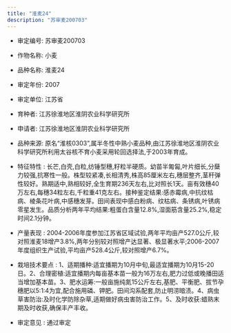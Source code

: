 ```yaml
---
title: "淮麦24"
description: "苏审麦200703"
---
```

* 审定编号:  苏审麦200703

*  作物名称:  小麦

*  品种名称:  淮麦24

*  审定年份:  2007

*  审定单位:  江苏省

* 育种者:  江苏徐淮地区淮阴农业科学研究所

*  申请者:  江苏徐淮地区淮阴农业科学研究所

*  品种来源:  原名“淮核0303”,属半冬性中熟小麦品种,由江苏徐淮地区淮阴农业科学研究所利用太谷核不育小麦采用轮回选择法,于2003年育成。

*  特征特性 : 
长芒,白壳,白粒,纺锤型穗,籽粒半硬质。幼苗半匍匐,叶片细长,分蘖力较强,抗寒性一般。株型较紧凑,长相清秀,株高85厘米左右,穗层整齐,茎秆弹性较好。熟期适中,熟相较好,全生育期236天左右,比对照长1天。亩有效穗40万左右,每穗34粒左右,千粒重41克左右。接种鉴定结果:感赤霉病,中抗纹枯病、棱条花叶病,中感穗发芽。田间表现中感白粉病、纹枯病、条锈病,叶锈病零星发生。品质分析两年平均结果:粗蛋白含量12.8%,湿面筋含量25.2%,稳定时间2.1分钟。
 
*  产量表现 : 
2004-2006年度参加江苏省区域试验,两年平均亩产527.0公斤,较对照淮麦18增产3.8%,两年分别较对照增产达显著、极显著水平;2006-2007年度组织生产试验,平均亩产528.4公斤,较对照增产6.7%。

*  栽培技术要点 : 
1、适期播种:适宜播期为10月中旬,最适宜播期为10月15-20日。2、合理密植:适宜播期内每亩基本苗一般为16万左右,肥力过低或晚播田适当增加基本苗。3、肥水运筹:一般亩施纯氮15公斤左右,基肥、平衡肥、拔节孕穗肥以5:1:4为宜,配合施用磷、钾肥。田间沟系配套,防止明涝暗渍。4、病虫草害防治:及时化学防除杂草,适期做好病虫害防治工作。5、及时收获:蜡熟末期及时收获,确保丰产丰收。

*  审定意见 : 
通过审定
